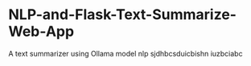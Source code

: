 # NLP-and-Flask-Text-Summarize-Web-App
A text summarizer using Ollama model nlp
sjdhbcsduicbishn
iuzbciabc
